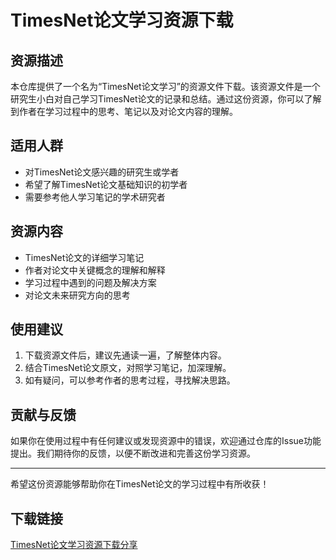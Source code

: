 # TimesNet论文学习资源下载

## 资源描述

本仓库提供了一个名为“TimesNet论文学习”的资源文件下载。该资源文件是一个研究生小白对自己学习TimesNet论文的记录和总结。通过这份资源，你可以了解到作者在学习过程中的思考、笔记以及对论文内容的理解。

## 适用人群

- 对TimesNet论文感兴趣的研究生或学者
- 希望了解TimesNet论文基础知识的初学者
- 需要参考他人学习笔记的学术研究者

## 资源内容

- TimesNet论文的详细学习笔记
- 作者对论文中关键概念的理解和解释
- 学习过程中遇到的问题及解决方案
- 对论文未来研究方向的思考

## 使用建议

1. 下载资源文件后，建议先通读一遍，了解整体内容。
2. 结合TimesNet论文原文，对照学习笔记，加深理解。
3. 如有疑问，可以参考作者的思考过程，寻找解决思路。

## 贡献与反馈

如果你在使用过程中有任何建议或发现资源中的错误，欢迎通过仓库的Issue功能提出。我们期待你的反馈，以便不断改进和完善这份学习资源。

---

希望这份资源能够帮助你在TimesNet论文的学习过程中有所收获！

## 下载链接

[TimesNet论文学习资源下载分享](https://pan.quark.cn/s/c491849338b6)